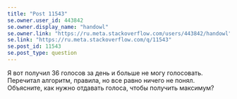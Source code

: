 ```yaml
---
title: "Post 11543"
se.owner.user_id: 443842
se.owner.display_name: "handowl"
se.owner.link: "https://ru.meta.stackoverflow.com/users/443842/handowl"
se.link: "https://ru.meta.stackoverflow.com/q/11543"
se.post_id: 11543
se.post_type: question
---
```

<p>Я вот получил 36 голосов за день и больше не могу голосовать. Перечитал алгоритм, правила, но все равно ничего не понял. Объясните, как нужно отдавать голоса, чтобы получить максимум?</p>
